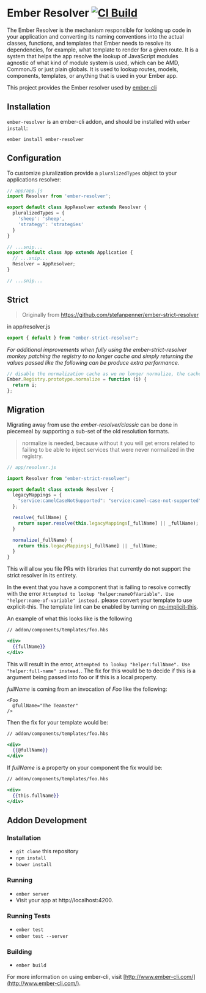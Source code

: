 # Ember Resolver [![CI Build](https://github.com/ember-cli/ember-resolver/actions/workflows/ci-build.yml/badge.svg)](https://github.com/ember-cli/ember-resolver/actions/workflows/ci-build.yml)

The Ember Resolver is the mechanism responsible for looking up code in your application and converting its naming conventions into the actual classes, functions, and templates that Ember needs to resolve its dependencies, for example, what template to render for a given route. It is a system that helps the app resolve the lookup of JavaScript modules agnostic of what kind of module system is used, which can be AMD, CommonJS or just plain globals. It is used to lookup routes, models, components, templates, or anything that is used in your Ember app.

This project provides the Ember resolver used by [ember-cli](https://github.com/ember-cli/ember-cli)

## Installation

`ember-resolver` is an ember-cli addon, and should be installed with `ember install`:

```
ember install ember-resolver
```

## Configuration

To customize pluralization provide a `pluralizedTypes` object to your applications resolver:

```js
// app/app.js
import Resolver from 'ember-resolver';

export default class AppResolver extends Resolver {
  pluralizedTypes = {
    'sheep': 'sheep',
    'strategy': 'strategies'
  }
}

// ...snip...
export default class App extends Application {
  // ...snip...
  Resolver = AppResolver;
}

// ...snip...
```

## Strict

> Originally from <https://github.com/stefanpenner/ember-strict-resolver>

in app/resolver.js

```js
export { default } from "ember-strict-resolver";
```

_For additional improvements when fully using the ember-strict-resolver monkey patching the registry to no longer cache and simply returning the values passed like the following can be produce extra performance._

```js
// disable the normalization cache as we no longer normalize, the cache has become a bottle neck.
Ember.Registry.prototype.normalize = function (i) {
  return i;
};
```

## Migration

Migrating away from use the _ember-resolver/classic_ can be done in piecemeal by supporting a sub-set of the old resolution formats.

> normalize is needed, because without it you will get errors related to failing to be able to inject services that were never normalized in the registry.

```js
// app/resolver.js

import Resolver from "ember-strict-resolver";

export default class extends Resolver {
  legacyMappings = {
    "service:camelCaseNotSupported": "service:camel-case-not-supported",
  };

  resolve(_fullName) {
    return super.resolve(this.legacyMappings[_fullName] || _fullName);
  }

  normalize(_fullName) {
    return this.legacyMappings[_fullName] || _fullName;
  }
}
```

This will allow you file PRs with libraries that currently do not support the strict resolver in its entirety.

In the event that you have a component that is failing to resolve correctly with the error `Attempted to lookup "helper:nameOfVariable". Use "helper:name-of-variable" instead.` please convert your template to use explicit-this. The template lint can be enabled by turning on [no-implicit-this](https://github.com/ember-template-lint/ember-template-lint/blob/master/docs/rule/no-implicit-this.md).

An example of what this looks like is the following

```hbs
// addon/components/templates/foo.hbs

<div>
  {{fullName}}
</div>
```

This will result in the error, `Attempted to lookup "helper:fullName". Use "helper:full-name" instead.`. The fix for this would be to decide if this is a argument being passed into foo or if this is a local property.

_fullName_ is coming from an invocation of _Foo_ like the following:

```
<Foo
  @fullName="The Teamster"
/>
```

Then the fix for your template would be:

```hbs
// addon/components/templates/foo.hbs

<div>
  {{@fullName}}
</div>
```

If _fullName_ is a property on your component the fix would be:

```hbs
// addon/components/templates/foo.hbs

<div>
  {{this.fullName}}
</div>
```

## Addon Development

### Installation

- `git clone` this repository
- `npm install`
- `bower install`

### Running

- `ember server`
- Visit your app at http://localhost:4200.

### Running Tests

- `ember test`
- `ember test --server`

### Building

- `ember build`

For more information on using ember-cli, visit [http://www.ember-cli.com/](http://www.ember-cli.com/).
